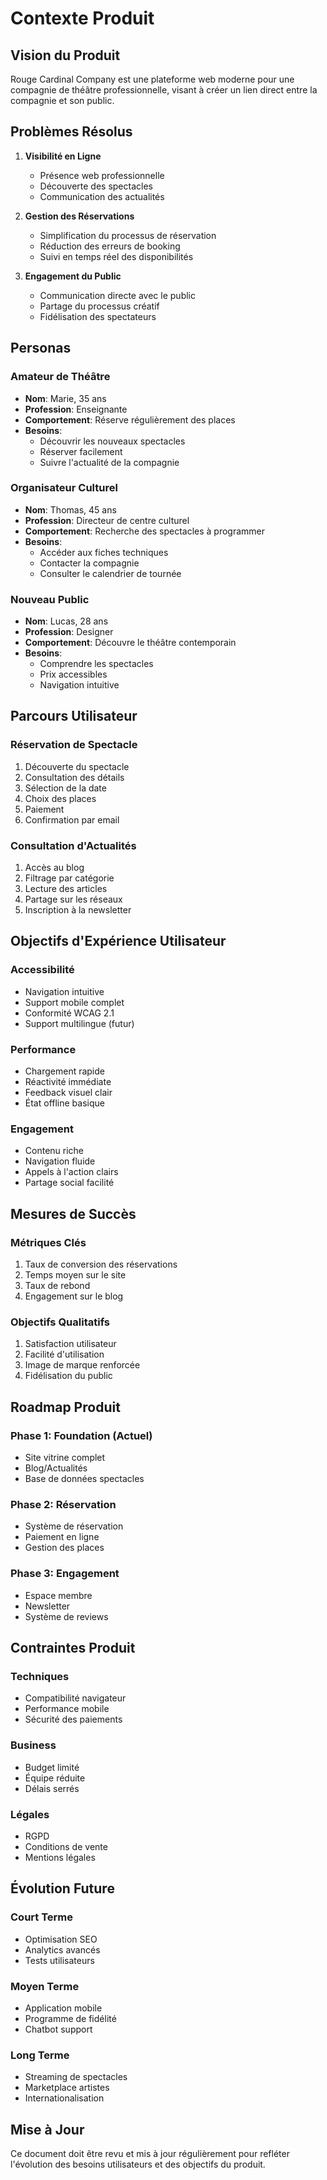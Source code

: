 # Contexte Produit

## Vision du Produit

Rouge Cardinal Company est une plateforme web moderne pour une compagnie de théâtre professionnelle, visant à créer un lien direct entre la compagnie et son public.

## Problèmes Résolus

1. **Visibilité en Ligne**
   - Présence web professionnelle
   - Découverte des spectacles
   - Communication des actualités

2. **Gestion des Réservations**
   - Simplification du processus de réservation
   - Réduction des erreurs de booking
   - Suivi en temps réel des disponibilités

3. **Engagement du Public**
   - Communication directe avec le public
   - Partage du processus créatif
   - Fidélisation des spectateurs

## Personas

### Amateur de Théâtre

- **Nom**: Marie, 35 ans
- **Profession**: Enseignante
- **Comportement**: Réserve régulièrement des places
- **Besoins**:
  - Découvrir les nouveaux spectacles
  - Réserver facilement
  - Suivre l'actualité de la compagnie

### Organisateur Culturel

- **Nom**: Thomas, 45 ans
- **Profession**: Directeur de centre culturel
- **Comportement**: Recherche des spectacles à programmer
- **Besoins**:
  - Accéder aux fiches techniques
  - Contacter la compagnie
  - Consulter le calendrier de tournée

### Nouveau Public

- **Nom**: Lucas, 28 ans
- **Profession**: Designer
- **Comportement**: Découvre le théâtre contemporain
- **Besoins**:
  - Comprendre les spectacles
  - Prix accessibles
  - Navigation intuitive

## Parcours Utilisateur

### Réservation de Spectacle

1. Découverte du spectacle
2. Consultation des détails
3. Sélection de la date
4. Choix des places
5. Paiement
6. Confirmation par email

### Consultation d'Actualités

1. Accès au blog
2. Filtrage par catégorie
3. Lecture des articles
4. Partage sur les réseaux
5. Inscription à la newsletter

## Objectifs d'Expérience Utilisateur

### Accessibilité

- Navigation intuitive
- Support mobile complet
- Conformité WCAG 2.1
- Support multilingue (futur)

### Performance

- Chargement rapide
- Réactivité immédiate
- Feedback visuel clair
- État offline basique

### Engagement

- Contenu riche
- Navigation fluide
- Appels à l'action clairs
- Partage social facilité

## Mesures de Succès

### Métriques Clés

1. Taux de conversion des réservations
2. Temps moyen sur le site
3. Taux de rebond
4. Engagement sur le blog

### Objectifs Qualitatifs

1. Satisfaction utilisateur
2. Facilité d'utilisation
3. Image de marque renforcée
4. Fidélisation du public

## Roadmap Produit

### Phase 1: Foundation (Actuel)

- Site vitrine complet
- Blog/Actualités
- Base de données spectacles

### Phase 2: Réservation

- Système de réservation
- Paiement en ligne
- Gestion des places

### Phase 3: Engagement

- Espace membre
- Newsletter
- Système de reviews

## Contraintes Produit

### Techniques

- Compatibilité navigateur
- Performance mobile
- Sécurité des paiements

### Business

- Budget limité
- Équipe réduite
- Délais serrés

### Légales

- RGPD
- Conditions de vente
- Mentions légales

## Évolution Future

### Court Terme

- Optimisation SEO
- Analytics avancés
- Tests utilisateurs

### Moyen Terme

- Application mobile
- Programme de fidélité
- Chatbot support

### Long Terme

- Streaming de spectacles
- Marketplace artistes
- Internationalisation

## Mise à Jour

Ce document doit être revu et mis à jour régulièrement pour refléter l'évolution des besoins utilisateurs et des objectifs du produit.
